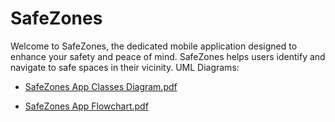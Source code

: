 # SafeZones

Welcome to SafeZones, the dedicated mobile application designed to enhance your safety and peace of mind. SafeZones helps users identify and navigate to safe spaces in their vicinity. 
UML Diagrams: 

- [SafeZones App Classes Diagram.pdf](https://github.com/user-attachments/files/15827085/SafeZones.App-1.pdf)

- [SafeZones App Flowchart.pdf](https://github.com/user-attachments/files/15827097/Flowchart.1.pdf)
